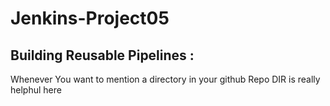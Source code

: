 # Jenkins-Project05
## Building Reusable Pipelines :
Whenever You want to mention a directory in your github Repo DIR is really helphul here 
